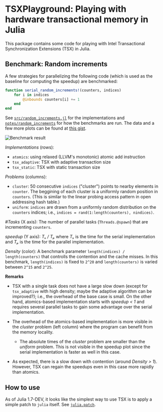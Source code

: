 # TSXPlayground: Playing with hardware transactional memory in Julia

This package contains some code for playing with Intel Transactional
Synchronization Extensions (TSX) in Julia.

## Benchmark: Random increments

A few strategies for parallelizing the following code (which is used as the
baseline for computing the speedup) are benchmarked:

```julia
function serial_random_increments!(counters, indices)
    for i in indices
        @inbounds counters[i] += 1
    end
end
```

See [`src/random_increments.jl`](src/random_increments.jl) for the
implementations and [`notes/random_increments`](notes/random_increments) for how
the benchmarks are run.  The data and a few more plots can be found at [this
gist](https://gist.github.com/tkf/638e269dba1ac267baf2622624726818).

![Benchmark result](https://gist.githubusercontent.com/tkf/638e269dba1ac267baf2622624726818/raw/f0ace44b7a764ee52ebd3a551834c27963d63b4d/plt_speedup.png)

_Implementations_ (rows):

* `atomics`: using relaxed (LLVM's monotonic) atomic add instruction
* `tsx_adaptive`: TSX with adaptive transaction size
* `tsx_static`: TSX with static transaction size

_Problems_ (columns):

* `cluster`: 50 consecutive `indices` ("cluster") points to nearby elements in
  `counter`.  The beggining of each cluster is a uniformly random position in
  `counters`.  (This is similar to the linear probing access pattern in open
  addressing hash table.)
* `uniform`: `indices` are drawn from a uniformly random distribution on
  the `counters` indices; i.e., `indices = rand(1:length(counters), nindices)`.

_#Tasks_ (X axis): The number of parallel tasks (`Threads.@spawn`) that are
incrementing `counters`.

_speedup_ (Y axis): _Tₛ / Tₚ_ where _Tₛ_ is the time for the serial
implementation and _Tₚ_ is the time for the parallel implementation.

_Density_ (color): A benchmark parameter `length(indices) / length(counters)`
that controlls the contention and the cache misses.  In this benchmark,
`length(indices)` is fixed to `2^20` and `length(counters)` is varied between
`2^15` and `2^25`.

**Remarks**

* TSX with a single task does not have a large slow down (except for
  `tsx_adaptive` with high density; maybe the adaptive algorithm can be
  improved?); i.e., the overhead of the base case is small. On the other hand,
  atomics-based implementation starts with _speedup < 1_ and requires several
  parallel tasks to gain some advantage over the serial implementation.

* The overhead of the atomics-based implementation is more visible in the
  _cluster_ problem (left column) where the program can benefit from the memory
  locality.

  * The absolute times of the _cluster_ problem are smaller than the _uniform_
    problem.  This is not visible in the speedup plot since the serial
    implementation is faster as well in this case.

* As expected, there is a slow down with contention (around _Density > 1_).
  However, TSX can regain the speedups even in this case more rapidly than
  atomics.

## How to use

As of Julia 1.7-DEV, it looks like the simplest way to use TSX is to apply a
simple patch to `julia` itself.  See [`julia.patch`](julia.patch).
